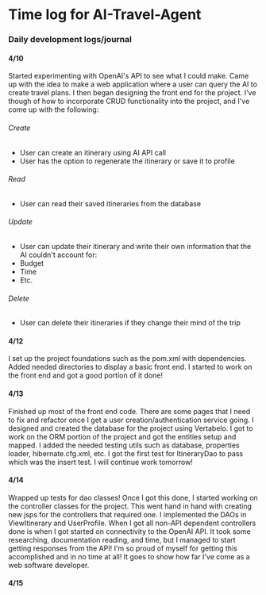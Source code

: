 # Time log for AI-Travel-Agent
### Daily development logs/journal
#### 4/10
Started experimenting with OpenAI's API to see what I could make. Came up with the idea to make a
web application where a user can query the AI to create travel plans. I then began designing the front
end for the project. I've though of how to incorporate CRUD functionality into the project, and I've come up
with the following:
###### Create

- User can create an itinerary using AI API call
- User has the option to regenerate the itinerary or save it to profile

###### Read

- User can read their saved itineraries from the database

###### Update

- User can update their itinerary and write their own information that the AI couldn't account for:
- Budget
- Time
- Etc.

###### Delete

- User can delete their itineraries if they change their mind of the trip

#### 4/12
I set up the project foundations such as the pom.xml with dependencies. Added needed directories to display a basic front end.
I started to work on the front end and got a good portion of it done!

#### 4/13
Finished up most of the front end code. There are some pages that I need to fix and refactor once I get a user creation/authentication service going.
I designed and created the database for the project using Vertabelo. I got to work on the ORM portion of the project and got the entities setup and mapped.
I added the needed testing utils such as database, properties loader, hibernate.cfg.xml, etc.
I got the first test for ItineraryDao to pass which was the insert test. I will continue work tomorrow!

#### 4/14
Wrapped up tests for dao classes! Once I got this done, I started working on the controller classes for the project.
This went hand in hand with creating new jsps for the controllers that required one. I implemented the DAOs in ViewItinerary and UserProfile.
When I got all non-API dependent controllers done is when I got started on connectivity to the OpenAI API.
It took some researching, documentation reading, and time, but I managed to start getting responses from the API!
I'm so proud of myself for getting this accomplished and in no time at all! It goes to show how far I've come as a web software developer.

#### 4/15
